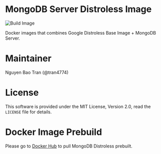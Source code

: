# MongoDB Server Distroless Image
![Build Image](https://github.com/tran4774/mongodb-distroless/actions/workflows/docker-image.yml/badge.svg)

Docker images that combines Google Distroless Base Image + MongoDB Server.

# Maintainer

Nguyen Bao Tran (@tran4774)

# License

This software is provided under the MIT License, Version 2.0, read the `LICENSE` file for details.
# Docker Image Prebuild
Please go to [Docker Hub](https://hub.docker.com/r/tran4774/mongodb-distroless) to pull MongoDB Distroless prebuilt.